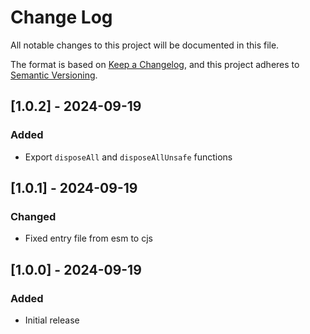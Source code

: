 # Change Log

All notable changes to this project will be documented in this file.

The format is based on [Keep a Changelog](https://keepachangelog.com/en/1.0.0/),
and this project adheres to [Semantic Versioning](https://semver.org/spec/v2.0.0.html).

## [1.0.2] - 2024-09-19

### Added

- Export `disposeAll` and `disposeAllUnsafe` functions

## [1.0.1] - 2024-09-19

### Changed

- Fixed entry file from esm to cjs

## [1.0.0] - 2024-09-19

### Added

- Initial release
